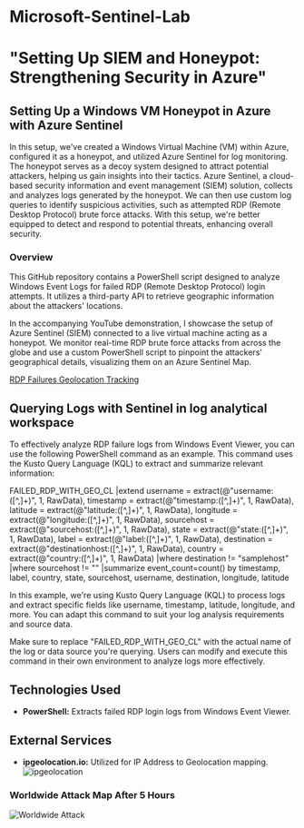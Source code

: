 # Microsoft-Sentinel-Lab

# "Setting Up SIEM and Honeypot: Strengthening Security in Azure"

## Setting Up a Windows VM Honeypot in Azure with Azure Sentinel

In this setup, we've created a Windows Virtual Machine (VM) within Azure, configured it as a honeypot, and utilized Azure Sentinel for log monitoring. The honeypot serves as a decoy system designed to attract potential attackers, helping us gain insights into their tactics. Azure Sentinel, a cloud-based security information and event management (SIEM) solution, collects and analyzes logs generated by the honeypot. We can then use custom log queries to identify suspicious activities, such as attempted RDP (Remote Desktop Protocol) brute force attacks. With this setup, we're better equipped to detect and respond to potential threats, enhancing overall security.

### Overview

This GitHub repository contains a PowerShell script designed to analyze Windows Event Logs for failed RDP (Remote Desktop Protocol) login attempts. It utilizes a third-party API to retrieve geographic information about the attackers' locations.

In the accompanying YouTube demonstration, I showcase the setup of Azure Sentinel (SIEM) connected to a live virtual machine acting as a honeypot. We monitor real-time RDP brute force attacks from across the globe and use a custom PowerShell script to pinpoint the attackers' geographical details, visualizing them on an Azure Sentinel Map.

[RDP Failures Geolocation Tracking](https://github.com/megatrongodlike/Microsoft-Sentinel-Lab/assets/80381464/20012d5f-3210-4fea-aeb3-ec73e96685d0)


## Querying Logs with Sentinel in log analytical workspace 

To effectively analyze RDP failure logs from Windows Event Viewer, you can use the following PowerShell command as an example. This command uses the Kusto Query Language (KQL) to extract and summarize relevant information:

FAILED_RDP_WITH_GEO_CL
|extend username = extract(@"username:([^,]+)", 1, RawData),
         timestamp = extract(@"timestamp:([^,]+)", 1, RawData),
         latitude = extract(@"latitude:([^,]+)", 1, RawData),
         longitude = extract(@"longitude:([^,]+)", 1, RawData),
         sourcehost = extract(@"sourcehost:([^,]+)", 1, RawData),
         state = extract(@"state:([^,]+)", 1, RawData),
         label = extract(@"label:([^,]+)", 1, RawData),
         destination = extract(@"destinationhost:([^,]+)", 1, RawData),
         country = extract(@"country:([^,]+)", 1, RawData)
 |where destination != "samplehost"
 |where sourcehost != ""
 |summarize event_count=count() by timestamp, label, country, state, sourcehost, username, destination, longitude, latitude

In this example, we're using Kusto Query Language (KQL) to process logs and extract specific fields like username, timestamp, latitude, longitude, and more. You can adapt this command to suit your log analysis requirements and source data.

Make sure to replace "FAILED_RDP_WITH_GEO_CL" with the actual name of the log or data source you're querying. Users can modify and execute this command in their own environment to analyze logs more effectively.


## Technologies Used

- **PowerShell:** Extracts failed RDP login logs from Windows Event Viewer.

## External Services

- **ipgeolocation.io:** Utilized for IP Address to Geolocation mapping.
![ipgeolocation](https://github.com/megatrongodlike/Microsoft-Sentinel-Lab/assets/80381464/b758753a-cca1-4b48-90f4-bde9085d0c9e)



### Worldwide Attack Map After 5 Hours

![Worldwide Attack](https://github.com/megatrongodlike/Microsoft-Sentinel-Lab/assets/80381464/e9a23b8a-5435-418a-843e-d513de0a2002)

